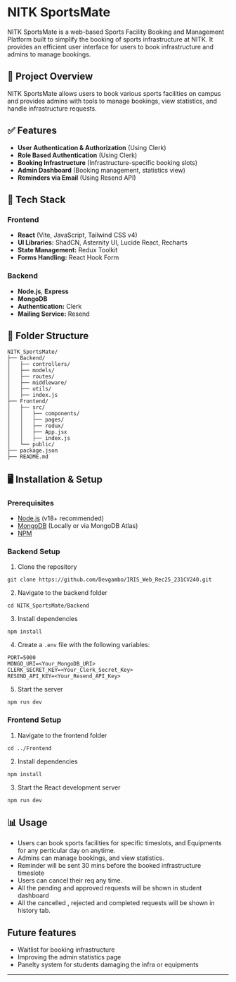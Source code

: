 # NITK SportsMate

NITK SportsMate is a web-based Sports Facility Booking and Management Platform built to simplify the booking of sports infrastructure at NITK. It provides an efficient user interface for users to book infrastructure and admins to manage bookings.

## 🚀 Project Overview
NITK SportsMate allows users to book various sports facilities on campus and provides admins with tools to manage bookings, view statistics, and handle infrastructure requests.

## ✅ Features
- **User Authentication & Authorization** (Using Clerk)
- **Role Based Authentication** (Using Clerk)
- **Booking Infrastructure** (Infrastructure-specific booking slots)
- **Admin Dashboard** (Booking management, statistics view)
- **Reminders via Email** (Using Resend API)

## 🔧 Tech Stack
### Frontend
- **React** (Vite, JavaScript, Tailwind CSS v4)
- **UI Libraries:** ShadCN, Asternity UI, Lucide React, Recharts
- **State Management:** Redux Toolkit
- **Forms Handling:** React Hook Form

### Backend
- **Node.js**, **Express**
- **MongoDB**
- **Authentication:** Clerk
- **Mailing Service:** Resend

## 📁 Folder Structure
```
NITK_SportsMate/
├── Backend/
│   ├── controllers/
│   ├── models/
│   ├── routes/
│   ├── middleware/
│   ├── utils/
│   ├── index.js
├── Frontend/
│   ├── src/
│   │   ├── components/
│   │   ├── pages/
│   │   ├── redux/
│   │   ├── App.jsx
│   │   ├── index.js
│   └── public/
├── package.json
├── README.md
```

## 🖥️ Installation & Setup

### Prerequisites
- [Node.js](https://nodejs.org/) (v18+ recommended)
- [MongoDB](https://www.mongodb.com/) (Locally or via MongoDB Atlas)
- [NPM](https://www.npmjs.com/)

### Backend Setup
1. Clone the repository
```
git clone https://github.com/Devgambo/IRIS_Web_Rec25_231CV240.git
```
2. Navigate to the backend folder
```
cd NITK_SportsMate/Backend
```
3. Install dependencies
```
npm install
```
4. Create a `.env` file with the following variables:
```
PORT=5000
MONGO_URI=<Your_MongoDB_URI>
CLERK_SECRET_KEY=<Your_Clerk_Secret_Key>
RESEND_API_KEY=<Your_Resend_API_Key>
```
5. Start the server
```
npm run dev
```

### Frontend Setup
1. Navigate to the frontend folder
```
cd ../Frontend
```
2. Install dependencies
```
npm install
```
3. Start the React development server
```
npm run dev
```

## 📊 Usage
- Users can book sports facilities for specific timeslots, and Equipments for any perticular day on anytime.
- Admins can manage bookings, and view statistics.
- Reminder will be sent 30 mins before the booked infrastructure timeslote
- Users can cancel their req any time.
- All the pending and approved requests will be shown in student dashboard
- All the cancelled , rejected and completed requests will be shown in history tab.

## Future features
- Waitlist for booking infrastructure
- Improving the admin statistics page
- Panelty system for students damaging the infra or equipments


---


